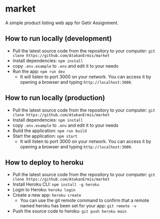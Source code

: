 # market

A simple product listing web app for Getir Assignment.

## How to run locally (development)

- Pull the latest source code from the repository to your computer: `git clone https://github.com/AtakanErmis/market`
- Install dependencies: `npm install`
- copy `.env.example` to `.env` and edit it to your needs
- Run the app: `npm run dev`
  - It will listen to port 3000 on your network. You can access it by opening a browser and typing `http://localhost:3000`.

## How to run locally (production)

- Pull the latest source code from the repository to your computer: `git clone https://github.com/AtakanErmis/market`
- Install dependencies: `npm install`
- copy `.env.example` to `.env` and edit it to your needs
- Build the application: `npm run build`
- Start the application: `npm start`
  - It will listen to port 3000 on your network. You can access it by opening a browser and typing `http://localhost:3000`.

## How to deploy to heroku

- Pull the latest source code from the repository to your computer: `git clone https://github.com/AtakanErmis/market`
- Install Heroku CLI: `npm install -g heroku`
- Login to Heroku: `heroku login`
- Create a new app: `heroku create`
  - You can use the git remote command to confirm that a remote named heroku has been set for your app: `git remote -v`
- Push the source code to heroku: `git push heroku main`
